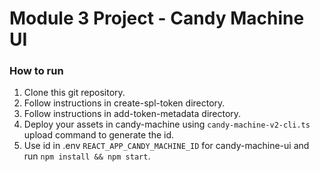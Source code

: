 # Module 3 Project - Candy Machine UI
### How to run
1. Clone this git repository.
2. Follow instructions in create-spl-token directory.
3. Follow instructions in add-token-metadata directory.
4. Deploy your assets in candy-machine using `candy-machine-v2-cli.ts` upload command to generate the id.
5. Use id in .env `REACT_APP_CANDY_MACHINE_ID` for candy-machine-ui and run `npm install && npm start`.